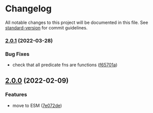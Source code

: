 # Changelog

All notable changes to this project will be documented in this file. See [standard-version](https://github.com/conventional-changelog/standard-version) for commit guidelines.

### [2.0.1](https://github.com/jakxz/functional-or/compare/v2.0.0...v2.0.1) (2022-03-28)

### Bug Fixes

- check that all predicate fns are functions ([f65701a](https://github.com/jakxz/functional-or/commit/f65701acd8f781476261d02b89b36eb524c08d39))

## [2.0.0](https://github.com/jakxz/functional-or/compare/v1.0.0...v2.0.0) (2022-02-09)

### Features

- move to ESM ([7e072de](https://github.com/jakxz/functional-or/commit/7e072de969303abfe7c2e78b502515c2429c22a0))
